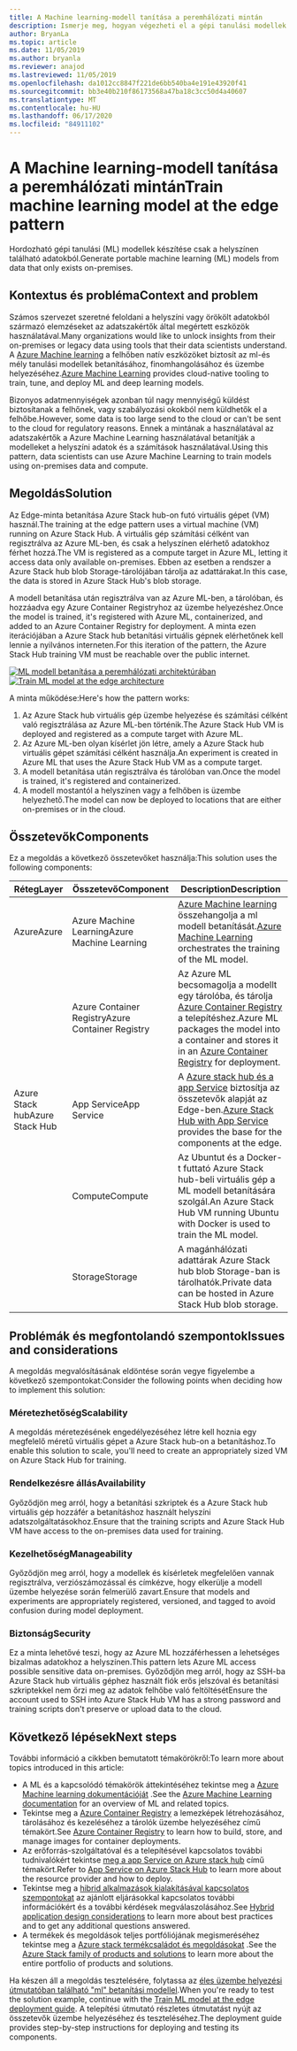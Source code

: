 ```yaml
---
title: A Machine learning-modell tanítása a peremhálózati mintán
description: Ismerje meg, hogyan végezheti el a gépi tanulási modellek betanítását az Azure-ral és Azure Stack hub-val.
author: BryanLa
ms.topic: article
ms.date: 11/05/2019
ms.author: bryanla
ms.reviewer: anajod
ms.lastreviewed: 11/05/2019
ms.openlocfilehash: da1012cc8847f221de6bb540ba4e191e43920f41
ms.sourcegitcommit: bb3e40b210f86173568a47ba18c3cc50d4a40607
ms.translationtype: MT
ms.contentlocale: hu-HU
ms.lasthandoff: 06/17/2020
ms.locfileid: "84911102"
---
```

# <a name="train-machine-learning-model-at-the-edge-pattern"></a><span data-ttu-id="92c97-103">A Machine learning-modell tanítása a peremhálózati mintán</span><span class="sxs-lookup"><span data-stu-id="92c97-103">Train machine learning model at the edge pattern</span></span>

<span data-ttu-id="92c97-104">Hordozható gépi tanulási (ML) modellek készítése csak a helyszínen található adatokból.</span><span class="sxs-lookup"><span data-stu-id="92c97-104">Generate portable machine learning (ML) models from data that only exists on-premises.</span></span>

## <a name="context-and-problem"></a><span data-ttu-id="92c97-105">Kontextus és probléma</span><span class="sxs-lookup"><span data-stu-id="92c97-105">Context and problem</span></span>

<span data-ttu-id="92c97-106">Számos szervezet szeretné feloldani a helyszíni vagy örökölt adatokból származó elemzéseket az adatszakértők által megértett eszközök használatával.</span><span class="sxs-lookup"><span data-stu-id="92c97-106">Many organizations would like to unlock insights from their on-premises or legacy data using tools that their data scientists understand.</span></span> <span data-ttu-id="92c97-107">A [Azure Machine learning](/azure/machine-learning/) a felhőben natív eszközöket biztosít az ml-és mély tanulási modellek betanításához, finomhangolásához és üzembe helyezéséhez.</span><span class="sxs-lookup"><span data-stu-id="92c97-107">[Azure Machine Learning](/azure/machine-learning/) provides cloud-native tooling to train, tune, and deploy ML and deep learning models.</span></span>  

<span data-ttu-id="92c97-108">Bizonyos adatmennyiségek azonban túl nagy mennyiségű küldést biztosítanak a felhőnek, vagy szabályozási okokból nem küldhetők el a felhőbe.</span><span class="sxs-lookup"><span data-stu-id="92c97-108">However, some data is too large send to the cloud or can't be sent to the cloud for regulatory reasons.</span></span> <span data-ttu-id="92c97-109">Ennek a mintának a használatával az adatszakértők a Azure Machine Learning használatával betanítják a modelleket a helyszíni adatok és a számítások használatával.</span><span class="sxs-lookup"><span data-stu-id="92c97-109">Using this pattern, data scientists can use Azure Machine Learning to train models using on-premises data and compute.</span></span>

## <a name="solution"></a><span data-ttu-id="92c97-110">Megoldás</span><span class="sxs-lookup"><span data-stu-id="92c97-110">Solution</span></span>

<span data-ttu-id="92c97-111">Az Edge-minta betanítása Azure Stack hub-on futó virtuális gépet (VM) használ.</span><span class="sxs-lookup"><span data-stu-id="92c97-111">The training at the edge pattern uses a virtual machine (VM) running on Azure Stack Hub.</span></span> <span data-ttu-id="92c97-112">A virtuális gép számítási célként van regisztrálva az Azure ML-ben, és csak a helyszínen elérhető adatokhoz férhet hozzá.</span><span class="sxs-lookup"><span data-stu-id="92c97-112">The VM is registered as a compute target in Azure ML, letting it access data only available on-premises.</span></span> <span data-ttu-id="92c97-113">Ebben az esetben a rendszer a Azure Stack hub blob Storage-tárolójában tárolja az adattárakat.</span><span class="sxs-lookup"><span data-stu-id="92c97-113">In this case, the data is stored in Azure Stack Hub's blob storage.</span></span>

<span data-ttu-id="92c97-114">A modell betanítása után regisztrálva van az Azure ML-ben, a tárolóban, és hozzáadva egy Azure Container Registryhoz az üzembe helyezéshez.</span><span class="sxs-lookup"><span data-stu-id="92c97-114">Once the model is trained, it's registered with Azure ML, containerized, and added to an Azure Container Registry for deployment.</span></span> <span data-ttu-id="92c97-115">A minta ezen iterációjában a Azure Stack hub betanítási virtuális gépnek elérhetőnek kell lennie a nyilvános interneten.</span><span class="sxs-lookup"><span data-stu-id="92c97-115">For this iteration of the pattern, the Azure Stack Hub training VM must be reachable over the public internet.</span></span>

<span data-ttu-id="92c97-116">[![ML modell betanítása a peremhálózati architektúrában](media/pattern-train-ml-model-at-edge/solution-architecture.png)](media/pattern-train-ml-model-at-edge/solution-architecture.png)</span><span class="sxs-lookup"><span data-stu-id="92c97-116">[![Train ML model at the edge architecture](media/pattern-train-ml-model-at-edge/solution-architecture.png)](media/pattern-train-ml-model-at-edge/solution-architecture.png)</span></span>

<span data-ttu-id="92c97-117">A minta működése:</span><span class="sxs-lookup"><span data-stu-id="92c97-117">Here's how the pattern works:</span></span>

1. <span data-ttu-id="92c97-118">Az Azure Stack hub virtuális gép üzembe helyezése és számítási célként való regisztrálása az Azure ML-ben történik.</span><span class="sxs-lookup"><span data-stu-id="92c97-118">The Azure Stack Hub VM is deployed and registered as a compute target with Azure ML.</span></span>
2. <span data-ttu-id="92c97-119">Az Azure ML-ben olyan kísérlet jön létre, amely a Azure Stack hub virtuális gépet számítási célként használja.</span><span class="sxs-lookup"><span data-stu-id="92c97-119">An experiment is created in Azure ML that uses the Azure Stack Hub VM as a compute target.</span></span>
3. <span data-ttu-id="92c97-120">A modell betanítása után regisztrálva és tárolóban van.</span><span class="sxs-lookup"><span data-stu-id="92c97-120">Once the model is trained, it's registered and containerized.</span></span>
4. <span data-ttu-id="92c97-121">A modell mostantól a helyszínen vagy a felhőben is üzembe helyezhető.</span><span class="sxs-lookup"><span data-stu-id="92c97-121">The model can now be deployed to locations that are either on-premises or in the cloud.</span></span>

## <a name="components"></a><span data-ttu-id="92c97-122">Összetevők</span><span class="sxs-lookup"><span data-stu-id="92c97-122">Components</span></span>

<span data-ttu-id="92c97-123">Ez a megoldás a következő összetevőket használja:</span><span class="sxs-lookup"><span data-stu-id="92c97-123">This solution uses the following components:</span></span>

| <span data-ttu-id="92c97-124">Réteg</span><span class="sxs-lookup"><span data-stu-id="92c97-124">Layer</span></span> | <span data-ttu-id="92c97-125">Összetevő</span><span class="sxs-lookup"><span data-stu-id="92c97-125">Component</span></span> | <span data-ttu-id="92c97-126">Description</span><span class="sxs-lookup"><span data-stu-id="92c97-126">Description</span></span> |
|----------|-----------|-------------|
| <span data-ttu-id="92c97-127">Azure</span><span class="sxs-lookup"><span data-stu-id="92c97-127">Azure</span></span> | <span data-ttu-id="92c97-128">Azure Machine Learning</span><span class="sxs-lookup"><span data-stu-id="92c97-128">Azure Machine Learning</span></span> | <span data-ttu-id="92c97-129">[Azure Machine learning](/azure/machine-learning/) összehangolja a ml modell betanítását.</span><span class="sxs-lookup"><span data-stu-id="92c97-129">[Azure Machine Learning](/azure/machine-learning/) orchestrates the training of the ML model.</span></span> |
| | <span data-ttu-id="92c97-130">Azure Container Registry</span><span class="sxs-lookup"><span data-stu-id="92c97-130">Azure Container Registry</span></span> | <span data-ttu-id="92c97-131">Az Azure ML becsomagolja a modellt egy tárolóba, és tárolja [Azure Container Registry](/azure/container-registry/) a telepítéshez.</span><span class="sxs-lookup"><span data-stu-id="92c97-131">Azure ML packages the model into a container and stores it in an [Azure Container Registry](/azure/container-registry/) for deployment.</span></span>|
| <span data-ttu-id="92c97-132">Azure Stack hub</span><span class="sxs-lookup"><span data-stu-id="92c97-132">Azure Stack Hub</span></span> | <span data-ttu-id="92c97-133">App Service</span><span class="sxs-lookup"><span data-stu-id="92c97-133">App Service</span></span> | <span data-ttu-id="92c97-134">A [Azure stack hub és a app Service](/azure-stack/operator/azure-stack-app-service-overview) biztosítja az összetevők alapját az Edge-ben.</span><span class="sxs-lookup"><span data-stu-id="92c97-134">[Azure Stack Hub with App Service](/azure-stack/operator/azure-stack-app-service-overview) provides the base for the components at the edge.</span></span> |
| | <span data-ttu-id="92c97-135">Compute</span><span class="sxs-lookup"><span data-stu-id="92c97-135">Compute</span></span> | <span data-ttu-id="92c97-136">Az Ubuntut és a Docker-t futtató Azure Stack hub-beli virtuális gép a ML modell betanítására szolgál.</span><span class="sxs-lookup"><span data-stu-id="92c97-136">An Azure Stack Hub VM running Ubuntu with Docker is used to train the ML model.</span></span> |
| | <span data-ttu-id="92c97-137">Storage</span><span class="sxs-lookup"><span data-stu-id="92c97-137">Storage</span></span> | <span data-ttu-id="92c97-138">A magánhálózati adattárak Azure Stack hub blob Storage-ban is tárolhatók.</span><span class="sxs-lookup"><span data-stu-id="92c97-138">Private data can be hosted in Azure Stack Hub blob storage.</span></span> |

## <a name="issues-and-considerations"></a><span data-ttu-id="92c97-139">Problémák és megfontolandó szempontok</span><span class="sxs-lookup"><span data-stu-id="92c97-139">Issues and considerations</span></span>

<span data-ttu-id="92c97-140">A megoldás megvalósításának eldöntése során vegye figyelembe a következő szempontokat:</span><span class="sxs-lookup"><span data-stu-id="92c97-140">Consider the following points when deciding how to implement this solution:</span></span>

### <a name="scalability"></a><span data-ttu-id="92c97-141">Méretezhetőség</span><span class="sxs-lookup"><span data-stu-id="92c97-141">Scalability</span></span>

<span data-ttu-id="92c97-142">A megoldás méretezésének engedélyezéséhez létre kell hoznia egy megfelelő méretű virtuális gépet a Azure Stack hub-on a betanításhoz.</span><span class="sxs-lookup"><span data-stu-id="92c97-142">To enable this solution to scale, you'll need to create an appropriately sized VM on Azure Stack Hub for training.</span></span>

### <a name="availability"></a><span data-ttu-id="92c97-143">Rendelkezésre állás</span><span class="sxs-lookup"><span data-stu-id="92c97-143">Availability</span></span>

<span data-ttu-id="92c97-144">Győződjön meg arról, hogy a betanítási szkriptek és a Azure Stack hub virtuális gép hozzáfér a betanításhoz használt helyszíni adatszolgáltatásokhoz.</span><span class="sxs-lookup"><span data-stu-id="92c97-144">Ensure that the training scripts and Azure Stack Hub VM have access to the on-premises data used for training.</span></span>

### <a name="manageability"></a><span data-ttu-id="92c97-145">Kezelhetőség</span><span class="sxs-lookup"><span data-stu-id="92c97-145">Manageability</span></span>

<span data-ttu-id="92c97-146">Győződjön meg arról, hogy a modellek és kísérletek megfelelően vannak regisztrálva, verziószámozással és címkézve, hogy elkerülje a modell üzembe helyezése során felmerülő zavart.</span><span class="sxs-lookup"><span data-stu-id="92c97-146">Ensure that models and experiments are appropriately registered, versioned, and tagged to avoid confusion during model deployment.</span></span>

### <a name="security"></a><span data-ttu-id="92c97-147">Biztonság</span><span class="sxs-lookup"><span data-stu-id="92c97-147">Security</span></span>

<span data-ttu-id="92c97-148">Ez a minta lehetővé teszi, hogy az Azure ML hozzáférhessen a lehetséges bizalmas adatokhoz a helyszínen.</span><span class="sxs-lookup"><span data-stu-id="92c97-148">This pattern lets Azure ML access possible sensitive data on-premises.</span></span> <span data-ttu-id="92c97-149">Győződjön meg arról, hogy az SSH-ba Azure Stack hub virtuális géphez használt fiók erős jelszóval és betanítási szkriptekkel nem őrzi meg az adatok felhőbe való feltöltését</span><span class="sxs-lookup"><span data-stu-id="92c97-149">Ensure the account used to SSH into Azure Stack Hub VM has a strong password and training scripts don't preserve or upload data to the cloud.</span></span>

## <a name="next-steps"></a><span data-ttu-id="92c97-150">Következő lépések</span><span class="sxs-lookup"><span data-stu-id="92c97-150">Next steps</span></span>

<span data-ttu-id="92c97-151">További információ a cikkben bemutatott témakörökről:</span><span class="sxs-lookup"><span data-stu-id="92c97-151">To learn more about topics introduced in this article:</span></span>

- <span data-ttu-id="92c97-152">A ML és a kapcsolódó témakörök áttekintéséhez tekintse meg a [Azure Machine learning dokumentációját](/azure/machine-learning) .</span><span class="sxs-lookup"><span data-stu-id="92c97-152">See the [Azure Machine Learning documentation](/azure/machine-learning) for an overview of ML and related topics.</span></span>
- <span data-ttu-id="92c97-153">Tekintse meg a [Azure Container Registry](/azure/container-registry/) a lemezképek létrehozásához, tárolásához és kezeléséhez a tárolók üzembe helyezéséhez című témakört.</span><span class="sxs-lookup"><span data-stu-id="92c97-153">See [Azure Container Registry](/azure/container-registry/) to learn how to build, store, and manage images for container deployments.</span></span>
- <span data-ttu-id="92c97-154">Az erőforrás-szolgáltatóval és a telepítésével kapcsolatos további tudnivalókért tekintse [meg a app Service on Azure stack hub](/azure-stack/operator/azure-stack-app-service-overview) című témakört.</span><span class="sxs-lookup"><span data-stu-id="92c97-154">Refer to [App Service on Azure Stack Hub](/azure-stack/operator/azure-stack-app-service-overview) to learn more about the resource provider and how to deploy.</span></span>
- <span data-ttu-id="92c97-155">Tekintse meg a [hibrid alkalmazások kialakításával kapcsolatos szempontokat](overview-app-design-considerations.md) az ajánlott eljárásokkal kapcsolatos további információkért és a további kérdések megválaszolásához.</span><span class="sxs-lookup"><span data-stu-id="92c97-155">See [Hybrid application design considerations](overview-app-design-considerations.md) to learn more about best practices and to get any additional questions answered.</span></span>
- <span data-ttu-id="92c97-156">A termékek és megoldások teljes portfóliójának megismeréséhez tekintse meg a [Azure stack termékcsaládot és megoldásokat](/azure-stack) .</span><span class="sxs-lookup"><span data-stu-id="92c97-156">See the [Azure Stack family of products and solutions](/azure-stack) to learn more about the entire portfolio of products and solutions.</span></span>

<span data-ttu-id="92c97-157">Ha készen áll a megoldás tesztelésére, folytassa az [éles üzembe helyezési útmutatóban található "ml" betanítási modellel](https://aka.ms/edgetrainingdeploy).</span><span class="sxs-lookup"><span data-stu-id="92c97-157">When you're ready to test the solution example, continue with the [Train ML model at the edge deployment guide](https://aka.ms/edgetrainingdeploy).</span></span> <span data-ttu-id="92c97-158">A telepítési útmutató részletes útmutatást nyújt az összetevők üzembe helyezéséhez és teszteléséhez.</span><span class="sxs-lookup"><span data-stu-id="92c97-158">The deployment guide provides step-by-step instructions for deploying and testing its components.</span></span>
